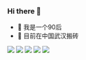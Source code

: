 ### Hi there 👋

<!--
**ccb1900/ccb1900** is a ✨ _special_ ✨ repository because its `README.md` (this file) appears on your GitHub profile.

Here are some ideas to get you started:

- 🔭 I’m currently working on ...
- 🌱 I’m currently learning ...
- 👯 I’m looking to collaborate on ...
- 🤔 I’m looking for help with ...
- 💬 Ask me about ...
- 📫 How to reach me: ...
- 😄 Pronouns: ...
- ⚡ Fun fact: ...
-->


- 🔭 我是一个90后
- 🌱 目前在中国武汉搬砖



![](http://github-profile-summary-cards.vercel.app/api/cards/profile-details?username=ccb1900&theme=vue)
![](http://github-profile-summary-cards.vercel.app/api/cards/repos-per-language?username=ccb1900&theme=vue)
![](http://github-profile-summary-cards.vercel.app/api/cards/most-commit-language?username=ccb1900&theme=vue)
![](http://github-profile-summary-cards.vercel.app/api/cards/stats?username=ccb1900&theme=vue)
![](http://github-profile-summary-cards.vercel.app/api/cards/productive-time?username=ccb1900&theme=vue&utcOffset=8)
